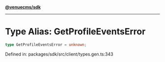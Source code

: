 [**@venuecms/sdk**](../Index.md)

***

# Type Alias: GetProfileEventsError

```ts
type GetProfileEventsError = unknown;
```

Defined in: packages/sdk/src/client/types.gen.ts:343

